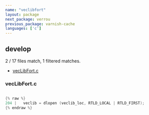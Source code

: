 ```yaml
---
name: "veclibfort"
layout: package
next_package: verrou
previous_package: varnish-cache
languages: ['c']
---
```

## develop
2 / 17 files match, 1 filtered matches.

 - [vecLibFort.c](#veclibfortc)

### vecLibFort.c

```c

{% raw %}
204 |   veclib = dlopen (veclib_loc, RTLD_LOCAL | RTLD_FIRST);
{% endraw %}

```